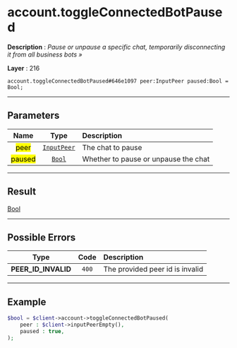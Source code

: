 # account.toggleConnectedBotPaused

**Description** : *Pause or unpause a specific chat, temporarily disconnecting it from all business bots &raquo;*

**Layer** : 216

```tl
account.toggleConnectedBotPaused#646e1097 peer:InputPeer paused:Bool = Bool;
```

---

## Parameters

| Name | Type | Description |
| :---: | :---: | :--- |
| <mark>peer</mark> | [`InputPeer`](type/InputPeer) | The chat to pause |
| <mark>paused</mark> | [`Bool`](type/Bool) | Whether to pause or unpause the chat |

---

## Result

[Bool](type/Bool)

---

## Possible Errors

| Type | Code | Description |
| :---: | :---: | :--- |
| **PEER_ID_INVALID** | `400` | The provided peer id is invalid |

---

## Example

```php
$bool = $client->account->toggleConnectedBotPaused(
	peer : $client->inputPeerEmpty(),
	paused : true,
);
```